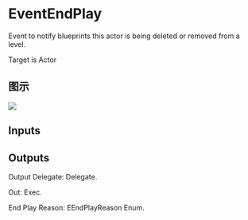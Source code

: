# EventEndPlay

Event to notify blueprints this actor is being deleted or removed from a level.

Target is Actor

## 图示

![]($-20221218-17450865.png)

## Inputs

## Outputs

Output Delegate: Delegate.

Out: Exec.

End Play Reason: EEndPlayReason Enum.

